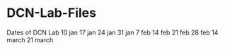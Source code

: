 # DCN-Lab-Files

Dates of DCN Lab
10 jan
17 jan
24 jan
31 jan
7 feb
14 feb
21 feb
28 feb
14 march
21 march
